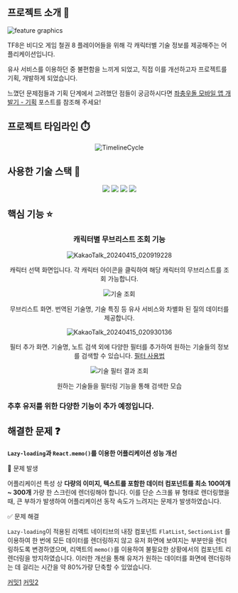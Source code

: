 ## 프로젝트 소개 👊
![feature graphics](https://github.com/WaokE/Before_Revenge/assets/128684924/bc53fc08-3476-4480-868c-22b969590113)

TF8은 비디오 게임 철권 8 플레이어들을 위해 각 캐릭터별 기술 정보를 제공해주는 어플리케이션입니다. 

유사 서비스를 이용하던 중 불편함을 느끼게 되었고, 직접 이를 개선하고자 프로젝트를 기획, 개발하게 되었습니다.

느꼈던 문제점들과 기획 단계에서 고려했던 점들이 궁금하시다면 [좌충우돌 모바일 앱 개발기 - 기획](https://velog.io/@dlgudwns1207/%EC%A2%8C%EC%B6%A9%EC%9A%B0%EB%8F%8C-%EB%AA%A8%EB%B0%94%EC%9D%BC-%EC%95%B1-%EA%B0%9C%EB%B0%9C%EA%B8%B0-%EA%B8%B0%ED%9A%8D) 포스트를 참조해 주세요!

## 프로젝트 타임라인 ⏱️
<div align="center">
  
![TimelineCycle](https://github.com/WaokE/TF8/assets/128684924/d1ef0cd1-6a9f-4bc1-b7c5-a9070f12f921)

</div>

## 사용한 기술 스택 🔧
<div align="center">
  <img src="https://img.shields.io/badge/JavaScript-F7DF1E?style=for-the-badge&logo=JavaScript&logoColor=white">
  <img src="https://img.shields.io/badge/React Native-61DAFB?style=for-the-badge&logo=React&logoColor=white">
  <img src="https://img.shields.io/badge/Expo-000020?style=for-the-badge&logo=Expo&logoColor=white">
  <img src="https://img.shields.io/badge/Play Console-414141?style=for-the-badge&logo=Google Play&logoColor=white">
</div>

## 핵심 기능 ⭐
<div align="center">

### 캐릭터별 무브리스트 조회 기능

  
![KakaoTalk_20240415_020919228](https://github.com/WaokE/Before_Revenge/assets/128684924/e8d4ea34-b6b5-4cf1-894a-e81bef6adcaa)

캐릭터 선택 화면입니다. 각 캐릭터 아이콘을 클릭하여 해당 캐릭터의 무브리스트를 조회 가능합니다.

![기술 조회](https://github.com/WaokE/Before_Revenge/assets/128684924/46c161de-18af-4dc6-9472-09a1522675ab)

무브리스트 화면. 번역된 기술명, 기술 특징 등 유사 서비스와 차별화 된 질의 데이터를 제공합니다.

![KakaoTalk_20240415_020930136](https://github.com/WaokE/Before_Revenge/assets/128684924/ec521d92-bf09-424f-ac22-4ac499e6b2a7)

필터 추가 화면. 기술명, 노트 검색 외에 다양한 필터를 추가하여 원하는 기술들의 정보를 검색할 수 있습니다. [필터 사용법](https://continuous-hearing-7ca.notion.site/a38540d97a73454986f1b4c56c5ec163?pvs=74)
  
![기술 필터 결과 조회](https://github.com/WaokE/Before_Revenge/assets/128684924/bb6ff8c4-6e36-4b82-bb65-ac3faaaf5c7c)

원하는 기술들을 필터링 기능을 통해 검색한 모습

</div>

### 추후 유저를 위한 다양한 기능이 추가 예정입니다.

## 해결한 문제 ❓

**`Lazy-loading`과 `React.memo()`를 이용한 어플리케이션 성능 개선**

🚨 문제 발생

어플리케이션 특성 상 **다량의 이미지, 텍스트를 포함한 데이터 컴포넌트를 최소 100여개 ~ 300개** 가량 한 스크린에 렌더링해야 합니다. 이를 단순 스크롤 뷰 형태로 렌더링했을 때, 큰 부하가 발생하여 어플리케이션 동작 속도가 느려지는 문제가 발생하였습니다.

✅ 문제 해결

`Lazy-loading`이 적용된 리액트 네이티브의 내장 컴포넌트 `FlatList`, `SectionList` 를 이용하여 한 번에 모든 데이터를 렌더링하지 않고 유저 화면에 보여지는 부분만을 렌더링하도록 변경하였으며, 리액트의 `memo()`를 이용하여 불필요한 상황에서의 컴포넌트 리렌더링을 방지하였습니다. 이러한 개선을 통해 유저가 원하는 데이터를 화면에 렌더링하는 데 걸리는 시간을 약 80%가량 단축할 수 있었습니다.

[커밋1](https://github.com/WaokE/Before_Revenge/commit/6ea272bc1e25e48ee38288a1f68e7b4809c97363) 
[커밋2](https://github.com/WaokE/Before_Revenge/commit/5d61d9a8144a989886057e58356b0b9b18167af7)
